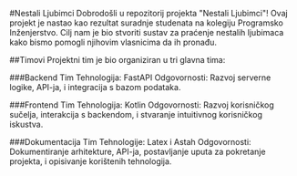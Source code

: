 #Nestali Ljubimci
Dobrodošli u repozitorij projekta "Nestali Ljubimci"! Ovaj projekt je nastao kao rezultat suradnje studenata na kolegiju Programsko Inženjerstvo. 
Cilj nam je bio stvoriti sustav za praćenje nestalih ljubimaca kako bismo pomogli njihovim vlasnicima da ih pronađu.

##Timovi
Projektni tim je bio organiziran u tri glavna tima:

###Backend Tim
Tehnologija: FastAPI
Odgovornosti: Razvoj serverne logike, API-ja, i integracija s bazom podataka.

###Frontend Tim
Tehnologija: Kotlin
Odgovornosti: Razvoj korisničkog sučelja, interakcija s backendom, i stvaranje intuitivnog korisničkog iskustva.

###Dokumentacija Tim
Tehnologije: Latex i Astah
Odgovornosti: Dokumentiranje arhitekture, API-ja, postavljanje uputa za pokretanje projekta, i opisivanje korištenih tehnologija.
